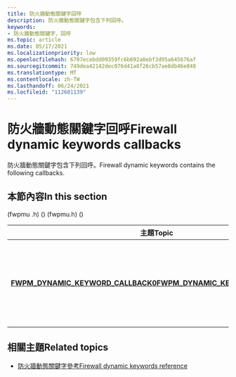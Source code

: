 ```yaml
---
title: 防火牆動態關鍵字回呼
description: 防火牆動態關鍵字包含下列回呼。
keywords:
- 防火牆動態關鍵字，回呼
ms.topic: article
ms.date: 05/17/2021
ms.localizationpriority: low
ms.openlocfilehash: 6707ecebdd09359fc6b692a0ebf3d95a645676af
ms.sourcegitcommit: 749dea42142dec076d41a8f26cb57ae8db46e848
ms.translationtype: MT
ms.contentlocale: zh-TW
ms.lasthandoff: 06/24/2021
ms.locfileid: "112681139"
---
```

# <a name="firewall-dynamic-keywords-callbacks"></a><span data-ttu-id="34ef9-104">防火牆動態關鍵字回呼</span><span class="sxs-lookup"><span data-stu-id="34ef9-104">Firewall dynamic keywords callbacks</span></span>

<span data-ttu-id="34ef9-105">防火牆動態關鍵字包含下列回呼。</span><span class="sxs-lookup"><span data-stu-id="34ef9-105">Firewall dynamic keywords contains the following callbacks.</span></span>

## <a name="in-this-section"></a><span data-ttu-id="34ef9-106">本節內容</span><span class="sxs-lookup"><span data-stu-id="34ef9-106">In this section</span></span>

 <span data-ttu-id="34ef9-107"> (fwpmu .h)  () </span><span class="sxs-lookup"><span data-stu-id="34ef9-107">(fwpmu.h) ()</span></span>

| <span data-ttu-id="34ef9-108">主題</span><span class="sxs-lookup"><span data-stu-id="34ef9-108">Topic</span></span> | <span data-ttu-id="34ef9-109">描述</span><span class="sxs-lookup"><span data-stu-id="34ef9-109">Description</span></span> |
|-|-|
| [<span data-ttu-id="34ef9-110">**FWPM_DYNAMIC_KEYWORD_CALLBACK0**</span><span class="sxs-lookup"><span data-stu-id="34ef9-110">**FWPM_DYNAMIC_KEYWORD_CALLBACK0**</span></span>](/windows/win32/api/fwpmu/nc-fwpmu-fwpm_dynamic_keyword_callback0) | <span data-ttu-id="34ef9-111">您所執行的回呼函式，它會透過與動態關鍵字位址 ([FW_DYNAMIC_KEYWORD_ADDRESS0](/windows/win32/api/netfw/ns-netfw-fw_dynamic_keyword_address0)) 物件的變更相關的通知叫用。</span><span class="sxs-lookup"><span data-stu-id="34ef9-111">A callback function, which you implement, that is invoked with notifications regarding changes to dynamic keyword address ([FW_DYNAMIC_KEYWORD_ADDRESS0](/windows/win32/api/netfw/ns-netfw-fw_dynamic_keyword_address0)) objects.</span></span> |

## <a name="related-topics"></a><span data-ttu-id="34ef9-112">相關主題</span><span class="sxs-lookup"><span data-stu-id="34ef9-112">Related topics</span></span>

* [<span data-ttu-id="34ef9-113">防火牆動態關鍵字參考</span><span class="sxs-lookup"><span data-stu-id="34ef9-113">Firewall dynamic keywords reference</span></span>](firewall-dynamic-keywords-reference.md)
